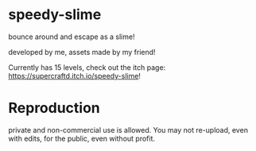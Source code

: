 # speedy-slime
bounce around and escape as a slime!

developed by me, assets made by my friend!

Currently has 15 levels, check out the itch page: https://supercraftd.itch.io/speedy-slime!

# Reproduction
private and non-commercial use is allowed. You may not re-upload, even with edits, for the public, even without profit.
